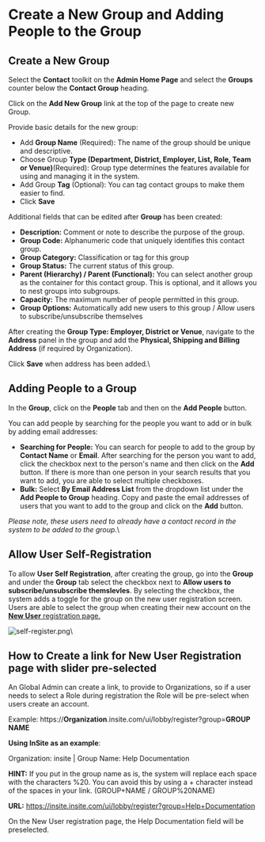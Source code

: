 # Create a New Group and Adding People to the Group

## Create a New Group

Select the **Contact** toolkit on the **Admin Home Page** and select the **Groups** counter below the **Contact Group** heading.

Click on the **Add New Group** link at the top of the page to create new Group.

Provide basic details for the new group:

* Add **Group Name** (Required): The name of the group should be unique and descriptive.
* Choose Group **Type (Department, District, Employer, List, Role, Team or Venue)**(Required): Group type determines the features available for using and managing it in the system.
* Add Group **Tag** (Optional): You can tag contact groups to make them easier to find.
* Click **Save**

Additional fields that can be edited after **Group** has been created:

* **Description:** Comment or note to describe the purpose of the group.
* **Group Code:** Alphanumeric code that uniquely identifies this contact group.
* **Group Category:** Classification or tag for this group
* **Group Status:** The current status of this group.
* **Parent (Hierarchy) / Parent (Functional):** You can select another group as the container for this contact group. This is optional, and it allows you to nest groups into subgroups.
* **Capacity:** The maximum number of people permitted in this group.
* **Group Options:** Automatically add new users to this group / Allow users to subscribe/unsubscribe themselves

After creating the **Group Type: Employer, District or Venue**, navigate to the **Address** panel in the group and add the **Physical, Shipping and Billing Address** (if required by Organization).

Click **Save** when address has been added.\


## Adding People to a Group

In the **Group**, click on the **People** tab and then on the **Add People** button.

You can add people by searching for the people you want to add or in bulk by adding email addresses:

* **Searching for People:** You can search for people to add to the group by **Contact Name** or **Email**. After searching for the person you want to add, click the checkbox next to the person's name and then click on the **Add** button. If there is more than one person in your search results that you want to add, you are able to select multiple checkboxes.
* **Bulk:** Select **By Email Address List** from the dropdown list under the **Add People to Group** heading. Copy and paste the email addresses of users that you want to add to the group and click on the **Add** button.

_Please note, these users need to already have a contact record in the system to be added to the group._\


## Allow User Self-Registration

To allow **User Self Registration**, after creating the group, go into the **Group** and under the **Group** tab select the checkbox next to **Allow users to subscribe/unsubscribe themslevles**. By selecting the checkbox, the system adds a toggle for the group on the new user registration screen. Users are able to select the group when creating their new account on the [**New User** registration page.](../../../ui/lobby/register)

![self-register.png](https://e02.insite.com/files/sites/global/portal-permissions/self-register.png)\


## How to Create a link for New User Registration page with slider pre-selected

An Global Admin can create a link, to provide to Organizations, so if a user needs to select a Role during registration the Role will be pre-select when users create an account.

Example: https://**Organization**.insite.com/ui/lobby/register?group=**GROUP NAME**

**Using InSite as an example**:

Organization: insite | Group Name: Help Documentation

**HINT:** If you put in the group name as is, the system will replace each space with the characters %20. You can avoid this by using a + character instead of the spaces in your link. (GROUP+NAME / GROUP%20NAME)

**URL:** https://insite.insite.com/ui/lobby/register?group=Help+Documentation

On the New User registration page, the Help Documentation field will be preselected.
